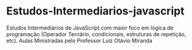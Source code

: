 # Estudos-Intermediarios-javascript
 Estudos Intermediários de JavaScript com maior foco em lógica de programação (Operador Ternário, condicionais, estruturas de repetição, etc). Aulas Ministradas pelo Professor Luiz Otávio Miranda
